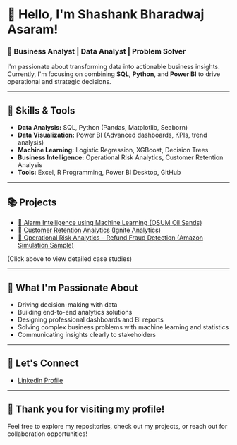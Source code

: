 # 👋 Hello, I'm Shashank Bharadwaj Asaram!

### 🎯 Business Analyst | Data Analyst | Problem Solver

I'm passionate about transforming data into actionable business insights.  
Currently, I'm focusing on combining **SQL**, **Python**, and **Power BI** to drive operational and strategic decisions.

---
  
## 🚀 Skills & Tools
- **Data Analysis:** SQL, Python (Pandas, Matplotlib, Seaborn)
- **Data Visualization:** Power BI (Advanced dashboards, KPIs, trend analysis)
- **Machine Learning:** Logistic Regression, XGBoost, Decision Trees
- **Business Intelligence:** Operational Risk Analytics, Customer Retention Analysis
- **Tools:** Excel, R Programming, Power BI Desktop, GitHub

---
  
## 📚 Projects
- [🔧 Alarm Intelligence using Machine Learning (OSUM Oil Sands)](https://github.com/shashankbharadwaj9/Business_Analytics_Portfolio/tree/main/01-Alarm-Intelligence-OSUM-ML)
- [🔧 Customer Retention Analytics (Ignite Analytics)](https://github.com/shashankbharadwaj9/Business_Analytics_Portfolio/tree/main/02-Customer-Retention-Ignite-Analytics)
- [🔧 Operational Risk Analytics – Refund Fraud Detection (Amazon Simulation Sample)](https://github.com/shashankbharadwaj9/Business_Analytics_Portfolio/tree/main/03-Sample-Operational-Risk-Analytics-Amazon)

(Click above to view detailed case studies)

---
  
## 🎯 What I'm Passionate About
- Driving decision-making with data
- Building end-to-end analytics solutions
- Designing professional dashboards and BI reports
- Solving complex business problems with machine learning and statistics
- Communicating insights clearly to stakeholders

---
  
## 📇 Let's Connect
- [LinkedIn Profile](https://www.linkedin.com/in/shashankbharadwaj9/)

---
  
## 🙌 Thank you for visiting my profile!

Feel free to explore my repositories, check out my projects, or reach out for collaboration opportunities!
